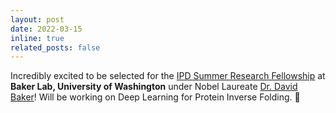 ```yaml
---
layout: post
date: 2022-03-15
inline: true
related_posts: false
---
```


Incredibly excited to be selected for the <a href="https://www.ipd.uw.edu/education/summer-research-fellowship/">IPD Summer Research Fellowship</a> at <strong>Baker Lab, University of Washington</strong> under Nobel Laureate <a href="https://www.ipd.uw.edu/people/ipd-faculty-staff/david-baker/">Dr. David Baker</a>! Will be working on Deep Learning for Protein Inverse Folding. 🧪
